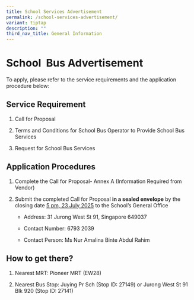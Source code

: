 ```yaml
---
title: School Services Advertisement
permalink: /school-services-advertisement/
variant: tiptap
description: ""
third_nav_title: General Information
---
```

<h1><strong>School&nbsp; Bus Advertisement</strong></h1>
<p>To apply, please refer to the service requirements and the application
procedure below:</p>
<p></p>
<h2>Service Requirement</h2>
<ol data-tight="true" class="tight">
<li>
<p>Call for Proposal</p>
</li>
<li>
<p>Terms and Conditions for School Bus Operator to Provide School Bus Services</p>
</li>
<li>
<p>Request for School Bus Services</p>
</li>
</ol>
<p></p>
<h2>Application Procedures</h2>
<ol data-tight="true" class="tight">
<li>
<p>Complete the Call for Proposal- Annex A (Information Required from Vendor)</p>
</li>
<li>
<p>Submit the completed Call for Proposal <strong>in a sealed envelope</strong> by
the closing date <u>5 pm, 23 July 2025</u> to the School’s General Office</p>
<ul data-tight="true" class="tight">
<li>
<p>Address: 31 Jurong West St 91, Singapore 649037</p>
</li>
<li>
<p>Contact Number: 6793 2039</p>
</li>
<li>
<p>Contact Person: Ms Nur Amalina Binte Abdul Rahim</p>
</li>
</ul>
</li>
</ol>
<p></p>
<h2>How to get there?</h2>
<ol data-tight="true" class="tight">
<li>
<p>Nearest MRT: Pioneer MRT (EW28)</p>
</li>
<li>
<p>Nearest Bus Stop: Juying Pr Sch (Stop ID: 27149) or Jurong West St 91
Blk 920 (Stop ID: 27141)</p>
</li>
</ol>
<p></p>